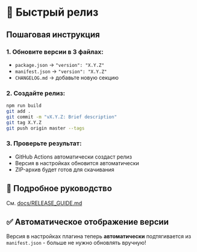 # 🚀 Быстрый релиз

## Пошаговая инструкция

### 1. Обновите версии в 3 файлах:
- `package.json` → `"version": "X.Y.Z"`
- `manifest.json` → `"version": "X.Y.Z"`
- `CHANGELOG.md` → добавьте новую секцию

### 2. Создайте релиз:
```bash
npm run build
git add .
git commit -m "vX.Y.Z: Brief description"
git tag X.Y.Z
git push origin master --tags
```

### 3. Проверьте результат:
- GitHub Actions автоматически создаст релиз
- Версия в настройках обновится автоматически
- ZIP-архив будет готов для скачивания

## 📖 Подробное руководство
См. [docs/RELEASE_GUIDE.md](./docs/RELEASE_GUIDE.md)

## ✅ Автоматическое отображение версии
Версия в настройках плагина теперь **автоматически** подтягивается из `manifest.json` - больше не нужно обновлять вручную!
